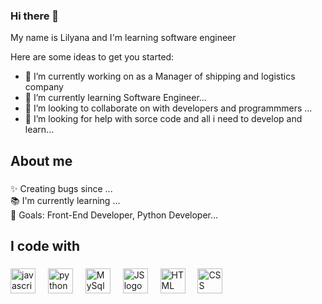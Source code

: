 ### Hi there 👋
<p align="left">My name is Lilyana and I'm learning software engineer</p>

Here are some ideas to get you started:

- 🔭 I’m currently working on as a Manager of shipping and logistics company 
- 🌱 I’m currently learning Software Engineer...
- 👯 I’m looking to collaborate on with developers and programmmers ...
- 🤔 I’m looking for help with sorce code and all i need to develop and learn...

###


###

<h2 align="left">About me</h2>

###

<p align="left">✨ Creating bugs since ...<br>📚 I'm currently learning ...<br>🎯 Goals: Front-End Developer, Python Developer...<br></p>

###

<h2 align="left">I code with</h2>

###

<div align="left">
  <img src="https://cdn.jsdelivr.net/gh/devicons/devicon/icons/javascript/javascript-original.svg" height="40" alt="javascript logo"  />
  <img width="12" />
  <img src="https://cdn.jsdelivr.net/gh/devicons/devicon/icons/python/python-original.svg" height="40" alt="python logo"  />
  <img width="12" />
  <img src="https://cdn.jsdelivr.net/gh/devicons/devicon/icons/mysql/mysql-original.svg" height="40" alt="MySql logo"  />
  <img width="12" />
  <img src="["https://cdn.jsdelivr.net/gh/devicons/devicon/icons/js/js-original.svg](https://camo.githubusercontent.com/9bd2286eeff28b08c4a09e2bbb60654166612bd60d2fc9e0f4403b7ecdae3879/68747470733a2f2f696d672e736869656c64732e696f2f62616467652f48544d4c352d4533344632362e7376673f7374796c653d666f722d7468652d6261646765266c6f676f3d48544d4c35266c6f676f436f6c6f723d7768697465)" height="40" alt="JS logo"  />
  <img width="12" />
  <img src="https://www.gratispng.com/png-xfv5td/" height="40" alt="HTML logo"  />
  <img width="12" />
  <img src="https://cdn.jsdelivr.net/gh/devicons/devicon/icons/css/css-original.svg" height="40" alt="CSS logo"  />
  <img width="12" />
</div>

###

